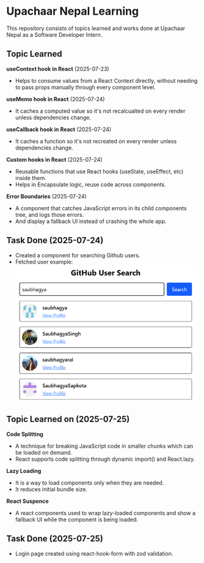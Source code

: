 # Upachaar Nepal Learning

This repository consists of topics learned and works done at Upachaar Nepal as a Software Developer Intern.

## Topic Learned

**useContext hook in React** (2025-07-23)
- Helps to consume values from a React Context directly, without needing to pass props manually through every component level.

**useMemo hook in React** (2025-07-24)
- It caches a computed value so it's not recalcualted on every render unless dependencies change.

**useCallback hook in React** (2025-07-24)
- It caches a function so it's not recreated on every render unless dependencies change.

**Custom hooks in React** (2025-07-24)
- Reusable functions that use React hooks (useState, useEffect, etc) inside them.
- Helps in Encapsulate logic, reuse code across components.

**Error Boundaries** (2025-07-24)
- A component that catches JavaScript errors in its child components tree, and logs those errors.
- And display a fallback UI instead of crashing the whole app.

## Task Done (2025-07-24)
- Created a component for searching Github users.
- Fetched user example:
![github Search](./public/github_Search.png)

## Topic Learned on (2025-07-25)

**Code Splitting**
- A technique for breaking JavaScript code in smaller chunks which can be loaded on demand.
- React supports code splitting through dynamic import() and React.lazy.

**Lazy Loading**
- It is a way to load components only when they are needed.
- It reduces initial bundle size.

**React Suspence**
- A react components used to wrap lazy-loaded components and show a fallback UI while the component is being loaded.

## Task Done (2025-07-25)
- Login page created using react-hook-form with zod validation.
